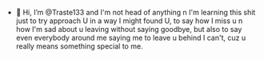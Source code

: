 - 👋 Hi, I’m @Traste133 and I'm not head of anything n I'm learning this shit just to try approach U in a way I might found U, to say how I miss u n how I'm sad about u leaving without saying goodbye, but also to say even everybody around me saying me to leave u behind I can't, cuz u really means something special to me.
